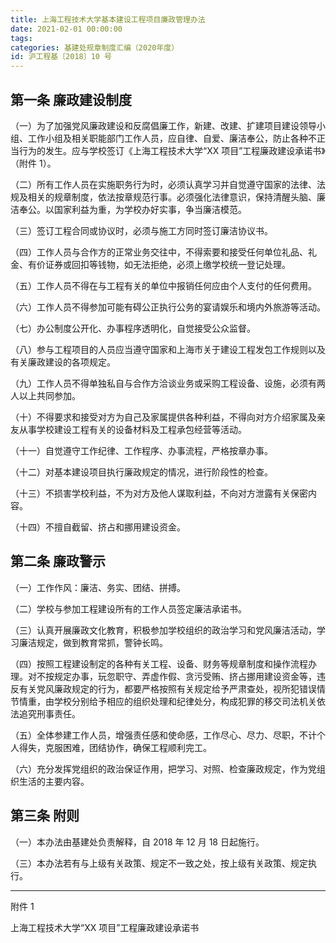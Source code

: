 ```yaml
---
title: 上海工程技术大学基本建设工程项目廉政管理办法
date: 2021-02-01 00:00:00
tags: 
categories: 基建处规章制度汇编（2020年度）
id: 沪工程基〔2018〕10 号
---
```


## 第一条 廉政建设制度

（一）为了加强党风廉政建设和反腐倡廉工作，新建、改建、扩建项目建设领导小组、工作小组及相关职能部门工作人员，应自律、自爱、廉洁奉公，防止各种不正当行为的发生。应与学校签订《上海工程技术大学“XX 项目”工程廉政建设承诺书》（附件 1）。

（二）所有工作人员在实施职务行为时，必须认真学习并自觉遵守国家的法律、法规及相关的规章制度，依法按章规范行事。必须强化法律意识，保持清醒头脑、廉洁奉公。以国家利益为重，为学校办好实事，争当廉洁模范。

（三）签订工程合同或协议时，必须与施工方同时签订廉洁协议书。

（四）工作人员与合作方的正常业务交往中，不得索要和接受任何单位礼品、礼金、有价证券或回扣等钱物，如无法拒绝，必须上缴学校统一登记处理。

（五）工作人员不得在与工程有关的单位中报销任何应由个人支付的任何费用。

（六）工作人员不得参加可能有碍公正执行公务的宴请娱乐和境内外旅游等活动。

（七）办公制度公开化、办事程序透明化，自觉接受公众监督。

（八）参与工程项目的人员应当遵守国家和上海市关于建设工程发包工作规则以及有关廉政建设的各项规定。

（九）工作人员不得单独私自与合作方洽谈业务或采购工程设备、设施，必须有两人以上共同参加。

（十）不得要求和接受对方为自己及家属提供各种利益，不得向对方介绍家属及亲友从事学校建设工程有关的设备材料及工程承包经营等活动。

（十一）自觉遵守工作纪律、工作程序、办事流程，严格按章办事。

（十二）对基本建设项目执行廉政规定的情况，进行阶段性的检查。

（十三）不损害学校利益，不为对方及他人谋取利益，不向对方泄露有关保密内容。

（十四）不擅自截留、挤占和挪用建设资金。

## 第二条 廉政警示

（一）工作作风：廉洁、务实、团结、拼搏。

（二）学校与参加工程建设所有的工作人员签定廉洁承诺书。

（三）认真开展廉政文化教育，积极参加学校组织的政治学习和党风廉洁活动，学习廉洁规定，做到教育常抓，警钟长鸣。

（四）按照工程建设制定的各种有关工程、设备、财务等规章制度和操作流程办理。对不按规定办事，玩忽职守、弄虚作假、贪污受贿、挤占挪用建设资金等，违反有关党风廉政规定的行为，都要严格按照有关规定给予严肃查处，视所犯错误情节情重，由学校分别给予相应的组织处理和纪律处分，构成犯罪的移交司法机关依法追究刑事责任。

（五）全体参建工作人员，增强责任感和使命感，工作尽心、尽力、尽职，不计个人得失，克服困难，团结协作，确保工程顺利完工。

（六）充分发挥党组织的政治保证作用，把学习、对照、检查廉政规定，作为党组织生活的主要内容。

## 第三条 附则

（一）本办法由基建处负责解释，自 2018 年 12 月 18 日起施行。

（三）本办法若有与上级有关政策、规定不一致之处，按上级有关政策、规定执行。

---

附件 1

上海工程技术大学“XX 项目”工程廉政建设承诺书
